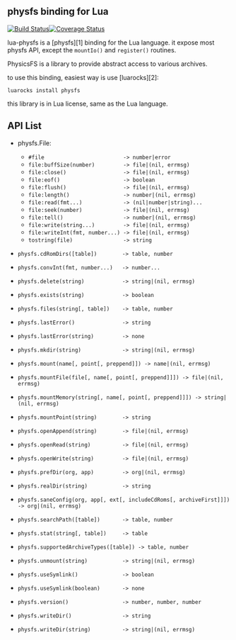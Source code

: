 physfs binding for Lua
----------------------
[![Build Status](https://img.shields.io/github/actions/workflow/status/starwing/lua-physfs/test.yml?branch=master)](https://github.com/starwing/lua-physfs/actions?query=branch%3Amaster)[![Coverage Status](https://img.shields.io/coveralls/github/starwing/lua-physfs)](https://coveralls.io/github/starwing/lua-physfs?branch=master)

lua-physfs is a [physfs][1] binding for the Lua language. it expose
most physfs API, except the `mountIo()` and `register()` routines.

PhysicsFS is a library to provide abstract access to various archives. 

to use this binding, easiest way is use [luarocks][2]:

```
luarocks install physfs
```

this library is in Lua license, same as the Lua language.

API List
-------------

- physfs.File:
  - `#file                         -> number|error`
  - `file:buffSize(number)         -> file|(nil, errmsg)`
  - `file:close()                  -> file|(nil, errmsg)`
  - `file:eof()                    -> boolean`
  - `file:flush()                  -> file|(nil, errmsg)`
  - `file:length()                 -> number|(nil, errmsg)`
  - `file:read(fmt...)             -> (nil|number|string)...`
  - `file:seek(number)             -> file|(nil, errmsg)`
  - `file:tell()                   -> number|(nil, errmsg)`
  - `file:write(string...)         -> file|(nil, errmsg)`
  - `file:writeInt(fmt, number...) -> file|(nil, errmsg)`
  - `tostring(file)                -> string`

- `physfs.cdRomDirs([table])        -> table, number`
- `physfs.convInt(fmt, number...)   -> number...`
- `physfs.delete(string)            -> string|(nil, errmsg)`
- `physfs.exists(string)            -> boolean`
- `physfs.files(string[, table])    -> table, number`
- `physfs.lastError()               -> string`
- `physfs.lastError(string)         -> none`
- `physfs.mkdir(string)             -> string|(nil, errmsg)`
- `physfs.mount(name[, point[, preppend]]) -> name|(nil, errmsg)`
- `physfs.mountFile(file[, name[, point[, preppend]]]) -> file|(nil, errmsg)`
- `physfs.mountMemory(string[, name[, point[, preppend]]]) -> string|(nil, errmsg)`
- `physfs.mountPoint(string)        -> string`
- `physfs.openAppend(string)        -> file|(nil, errmsg)`
- `physfs.openRead(string)          -> file|(nil, errmsg)`
- `physfs.openWrite(string)         -> file|(nil, errmsg)`
- `physfs.prefDir(org, app)         -> org|(nil, errmsg)`
- `physfs.realDir(string)           -> string`
- `physfs.saneConfig(org, app[, ext[, includeCdRoms[, archiveFirst]]]) -> org|(nil, errmsg)`
- `physfs.searchPath([table])       -> table, number`
- `physfs.stat(string[, table])     -> table`
- `physfs.supportedArchiveTypes([table]) -> table, number`
- `physfs.unmount(string)           -> string|(nil, errmsg)`
- `physfs.useSymlink()              -> boolean`
- `physfs.useSymlink(boolean)       -> none`
- `physfs.version()                 -> number, number, number`
- `physfs.writeDir()                -> string`
- `physfs.writeDir(string)          -> string|(nil, errmsg)`

